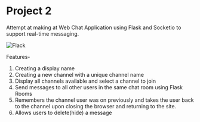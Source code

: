 # Project 2

Attempt at making at Web Chat Application using Flask and Socketio to support real-time messaging.

![Flack](/static/project3.png)

Features- 
1. Creating a display name
2. Creating a new channel with a unique channel name
3. Display all channels available and select a channel to join
4. Send messages to all other users in the same chat room using Flask Rooms
5. Remembers the channel user was on previously and takes the user back to the channel upon closing the browser and returning to the site.
6. Allows users to delete(hide) a message

